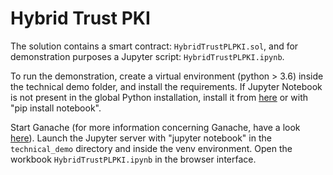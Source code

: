 # Hybrid Trust PKI
The solution contains a smart contract: `HybridTrustPLPKI.sol`, and for demonstration purposes a Jupyter script: `HybridTrustPLPKI.ipynb`.

To run the demonstration, create a virtual environment (python > 3.6) inside the technical demo folder, and install the requirements. If Jupyter Notebook is not present in the global Python installation, install it from [here](https://jupyter.org/install) or with "pip install notebook". 

Start Ganache (for more information concerning Ganache, have a look [here](quick_start_local_blockchain_dev.md)). Launch the Jupyter server with "jupyter notebook" in the `technical_demo` directory and inside the venv environment. Open the workbook `HybridTrustPLPKI.ipynb` in the browser interface.
